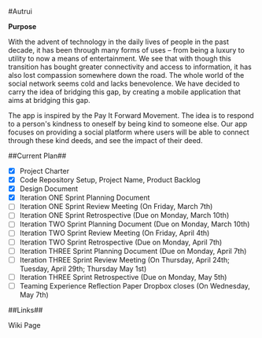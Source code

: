 #Autrui

**Purpose**

With the advent of technology in the daily lives of people in the past decade, it has been through many forms of uses – from being a luxury to utility to now a means of entertainment. We see that with though this transition has bought greater connectivity and access to information, it has also lost compassion somewhere down the road. The whole world of the social network seems cold and lacks benevolence. We have decided to carry the idea of bridging this gap, by creating a mobile application that aims at bridging this gap. 

The app is inspired by the Pay It Forward Movement. The idea is to respond to a person's kindness to oneself by being kind to someone else. Our app focuses on providing a social platform where users will be able to connect through these kind deeds, and see the impact of their deed.


##Current Plan##

- [x] Project Charter
- [x] Code Repository Setup, Project Name, Product Backlog 
- [x] Design Document
- [x] Iteration ONE Sprint Planning Document
- [ ] Iteration ONE Sprint Review Meeting (On Friday, March 7th)
- [ ] Iteration ONE Sprint Retrospective (Due on Monday, March 10th)
- [ ] Iteration TWO Sprint Planning Document (Due on Monday, March 10th)
- [ ] Iteration TWO Sprint Review Meeting (On Friday, April 4th)
- [ ] Iteration TWO Sprint Retrospective (Due on Monday, April 7th)
- [ ] Iteration THREE Sprint Planning Document (Due on Monday, April 7th)
- [ ] Iteration THREE Sprint Review Meeting (On Thursday, April 24th; Tuesday, April 29th; Thursday May 1st)
- [ ] Iteration THREE Sprint Retrospective (Due on Monday, May 5th)
- [ ] Teaming Experience Reflection Paper Dropbox closes (On Wednesday, May 7th)

##Links##

Wiki Page
